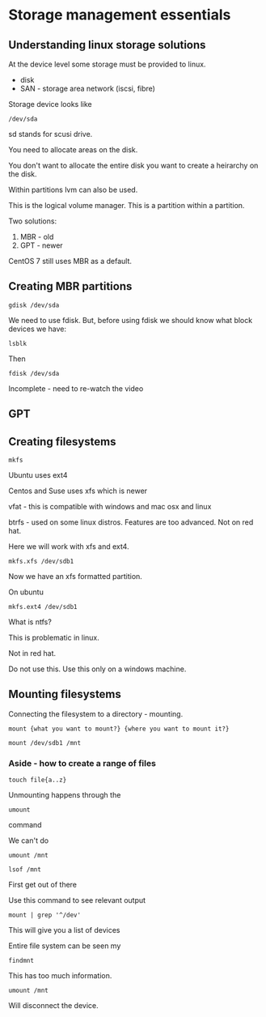 # Storage management essentials

## Understanding linux storage solutions

At the device level some storage must be provided to linux.

* disk
* SAN - storage area network (iscsi, fibre)

Storage device looks like

	/dev/sda

sd stands for scusi drive.

You need to allocate areas on the disk.

You don't want to allocate the entire disk you want to create a heirarchy on the disk.

Within partitions lvm can also be used.

This is the logical volume manager. This is a partition within a partition.

Two solutions:

1. MBR - old
2. GPT - newer

CentOS 7 still uses MBR as a default.

## Creating MBR partitions

	gdisk /dev/sda

We need to use fdisk. But, before using fdisk we should know what block devices we have:

	lsblk

Then

	fdisk /dev/sda

Incomplete - need to re-watch the video

## GPT


## Creating filesystems

	mkfs

Ubuntu uses ext4

Centos and Suse uses xfs which is newer

vfat - this is compatible with windows and mac osx and linux

btrfs - used on some linux distros. Features are too advanced. Not on red hat.

Here we will work with xfs and ext4.

	mkfs.xfs /dev/sdb1

Now we have an xfs formatted partition.

On ubuntu

	mkfs.ext4 /dev/sdb1

What is ntfs?

This is problematic in linux.

Not in red hat.

Do not use this. Use this only on a windows machine.

## Mounting filesystems

Connecting the filesystem to a directory - mounting.

	mount {what you want to mount?} {where you want to mount it?}

	mount /dev/sdb1 /mnt

### Aside - how to create a range of files

	touch file{a..z}

Unmounting happens through the

	umount 

command

We can't do

	umount /mnt

	lsof /mnt

First get out of there

Use this command to see relevant output

	mount | grep '^/dev'

This will give you a list of devices

Entire file system can be seen my

	findmnt

This has too much information.

	umount /mnt

Will disconnect the device.


